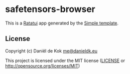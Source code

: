 # safetensors-browser

This is a [Ratatui] app generated by the [Simple template].

[Ratatui]: https://ratatui.rs
[Simple Template]: https://github.com/ratatui/templates/tree/main/simple

## License

Copyright (c) Daniël de Kok <me@danieldk.eu>

This project is licensed under the MIT license ([LICENSE] or <http://opensource.org/licenses/MIT>)

[LICENSE]: ./LICENSE
